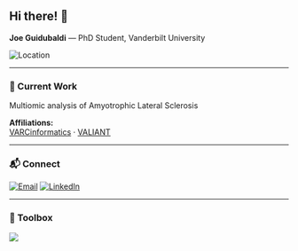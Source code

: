 ## Hi there! 👋  
**Joe Guidubaldi** — PhD Student, Vanderbilt University

![Location](https://img.shields.io/badge/Nashville,%20TN-6a8d73?style=flat&logo=map-pin&logoColor=ffffff)

---

### 🔬 Current Work
Multiomic analysis of Amyotrophic Lateral Sclerosis

**Affiliations:**  
[VARCinformatics](https://github.com/VARCinformatics/) · [VALIANT](https://www.vanderbilt.edu/valiant/)

---

### 📬 Connect
[![Email](https://img.shields.io/badge/Email-joseph.l.guidubaldi@vanderbilt.edu-cfa5b0?style=flat&logo=gmail&logoColor=ffffff)](mailto:joseph.l.guidubaldi@vanderbilt.edu)
[![LinkedIn](https://img.shields.io/badge/LinkedIn-Profile-cfa5b0?style=flat&logo=linkedin&logoColor=ffffff)](https://www.linkedin.com/in/joseph-guidubaldi-6804ba15b/)

---

### 🧰 Toolbox
<img src="https://skillicons.dev/icons?i=python,git,github,linux,vscode&theme=light&perline=8" />
